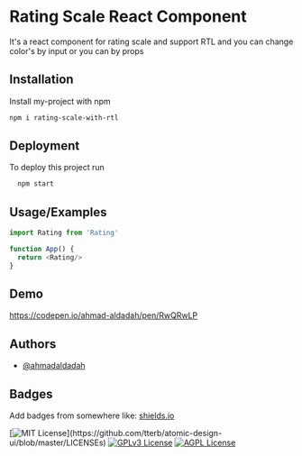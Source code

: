 
# Rating Scale React Component 

It's a react component for rating scale and support RTL and you can change color's by input or you can by props 


## Installation

Install my-project with npm

```bash
npm i rating-scale-with-rtl
```
    
## Deployment

To deploy this project run

```bash
  npm start
```


## Usage/Examples

```javascript
import Rating from 'Rating'

function App() {
  return <Rating/>
}
```


## Demo

https://codepen.io/ahmad-aldadah/pen/RwQRwLP


## Authors

- [@ahmadaldadah](https://github.com/ahmadaldadah/rating-scale-RTL)


## Badges

Add badges from somewhere like: [shields.io](https://shields.io/)

[![MIT License](https://img.shields.io/apm/l/atomic-design-ui.svg?)](https://github.com/tterb/atomic-design-ui/blob/master/LICENSEs)
[![GPLv3 License](https://img.shields.io/badge/License-GPL%20v3-yellow.svg)](https://opensource.org/licenses/)
[![AGPL License](https://img.shields.io/badge/license-AGPL-blue.svg)](http://www.gnu.org/licenses/agpl-3.0)

